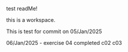 test readMe! 

this is a workspace.

This is test for commit on 05/Jan/2025

06/Jan/2025 - exercise 04 completed
c02
c03
